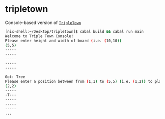 # tripletown
Console-based version of [`TripleTown`](http://spryfox.com/our-games/tripletown/)

```bash
[nix-shell:~/Desktop/tripletown]$ cabal build && cabal run main
Welcome to Triple Town Console!
Please enter height and width of board (i.e. (10,10))
(5,5)
-----
-----
-----
-----
-----

Got: Tree
Please enter a position between from (1,1) to (5,5) (i.e. (1,2)) to place it on the board
(2,2)
-----
-T---
-----
-----
-----
...
```
